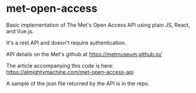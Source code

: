 # met-open-access

Basic implementation of The Met's Open Access API using plain JS, React, and Vue.js.

It's a rest API and doesn't require authentication.

API details on the Met's github at
https://metmuseum.github.io/

The article accompanying this code is here:
https://almightymachine.com/met-open-access-api

A sample of the json file returned by the API is in the repo.
